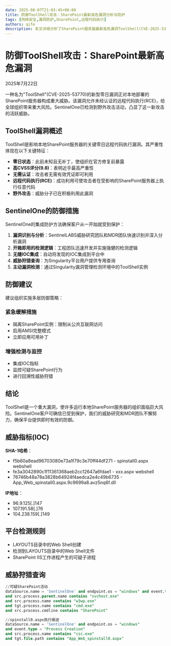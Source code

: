 ```yaml
---
date: 2025-08-07T21:03:45+08:00
title: 防御ToolShell攻击：SharePoint最新高危漏洞分析与防护
tags: [网络安全,漏洞防护,SharePoint,远程代码执行]
authors: qife
description: 本文详细分析了SharePoint服务器最新高危漏洞ToolShell(CVE-2025-53770)的技术细节，该漏洞允许未认证远程代码执行，SentinelOne已发现野外攻击案例。文章提供了完整的防护方案，包括补丁更新指南、检测规则和威胁狩猎查询。
---
```


# 防御ToolShell攻击：SharePoint最新高危漏洞

2025年7月22日

一种名为"ToolShell"(CVE-2025-53770)的新型零日漏洞正对本地部署的SharePoint服务器构成重大威胁。该漏洞允许未经认证的远程代码执行(RCE)，给全球组织带来重大风险。SentinelOne已检测到野外攻击活动，凸显了这一新攻击的活跃威胁。

## ToolShell漏洞概述

ToolShell是影响本地SharePoint服务器的关键零日远程代码执行漏洞。其严重性体现在以下关键特征：

- **零日状态**：此前未知且无补丁，使组织在官方修复前暴露
- **高CVSS评分(9.8)**：表明近乎最高严重性
- **无需认证**：攻击者无需有效凭证即可利用
- **远程代码执行(RCE)**：成功利用可使攻击者在受影响的SharePoint服务器上执行任意代码
- **野外攻击**：威胁分子已在积极利用此漏洞

## SentinelOne的防御措施

SentinelOne的集成防护方法确保客户从一开始就受到保护：

1. **漏洞识别与分析**：SentinelLABS威胁研究团队和MDR团队快速识别并深入分析漏洞
2. **开箱即用的检测逻辑**：工程团队迅速开发并实施强健的检测逻辑
3. **无缝IOC集成**：自动将发现的IOC集成到平台中
4. **威胁狩猎查询**：为Singularity平台用户提供专用查询
5. **主动漏洞检测**：通过Singularity漏洞管理检测环境中的ToolShell实例

## 防御建议

建议组织实施多层防御策略：

### 紧急缓解措施
- 隔离SharePoint实例：限制从公共互联网访问
- 启用AMSI完整模式
- 立即应用可用补丁

### 增强检测与监控
- 集成IOC指标
- 监控可疑SharePoint行为
- 进行回溯性威胁狩猎

## 结论

ToolShell是一个重大漏洞，使许多运行本地SharePoint服务器的组织面临巨大风险。SentinelOne客户可确信已受到保护，我们的威胁研究和MDR团队不懈努力，确保平台提供即时有效的防御。

## 威胁指标(IOC)

**SHA-1哈希**：
- f5b60a8ead96703080e73a1f79c3e70ff44df271 - spinstall0.aspx webshell
- fe3a3042890c1f11361368aeb2cc12647a6fdae1 - xxx.aspx webshell
- 76746b48a78a3828b64924f4aedca2e4c49b6735 - App_Web_spinstall0.aspx.9c9699a8.avz5nq6f.dll

**IP地址**：
- 96.9.125[.]147
- 107.191.58[.]76
- 104.238.159[.]149

## 平台检测规则
- LAYOUTS目录中的Web Shell创建
- 检测到LAYOUTS目录中的Web Shell文件
- SharePoint IIS工作进程产生的可疑子进程

## 威胁狩猎查询
```sql
//可疑SharePoint活动
dataSource.name = 'SentinelOne' and endpoint.os = "windows" and event.type = "Process Creation" 
and src.process.parent.name contains "svchost.exe" 
and src.process.name contains "w3wp.exe" 
and tgt.process.name contains "cmd.exe" 
and src.process.cmdline contains "SharePoint"

//spinstall0.aspx执行痕迹
dataSource.name = 'SentinelOne' and endpoint.os = "windows" 
and event.type = "Process Creation" 
and src.process.name contains "csc.exe" 
and tgt.file.path contains "App_Web_spinstall0.aspx"
```